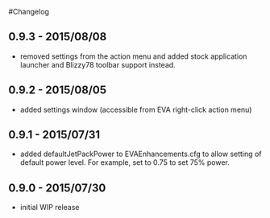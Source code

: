 #Changelog

## 0.9.3 - 2015/08/08
- removed settings from the action menu and added stock application launcher and Blizzy78 toolbar support instead.

## 0.9.2 - 2015/08/05
- added settings window (accessible from EVA right-click action menu)

## 0.9.1 - 2015/07/31
- added defaultJetPackPower to EVAEnhancements.cfg to allow setting of default power level.  For example, set to 0.75 to set 75% power.

## 0.9.0 - 2015/07/30
- initial WIP release